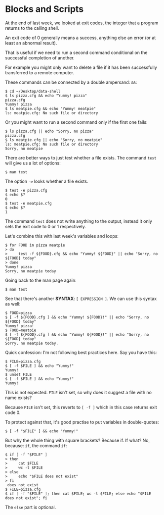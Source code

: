 # Blocks and Scripts

At the end of last week, we looked at exit codes, the integer that a program returns to the calling shell.

An exit code of 0 generally means a success, anything else an error (or at least an abnormal result).

That is useful if we need to run a second command conditional on the successful completion of another.

For example you might only want to delete a file if it has been successfully transferred to a remote computer.

These commands can be connected by a double ampersand: `&&`:

```
$ cd ~/Desktop/data-shell
$ ls pizza.cfg && echo "Yummy! pizza"
pizza.cfg
Yummy! pizza
$ ls meatpie.cfg && echo "Yummy! meatpie"
ls: meatpie.cfg: No such file or directory
```

Or you might want to run a second command only if the first one fails:

```
$ ls pizza.cfg || echo "Sorry, no pizza"
pizza.cfg
$ ls meatpie.cfg || echo "Sorry, no meatpie"
ls: meatpie.cfg: No such file or directory
Sorry, no meatpie
```

There are better ways to just test whether a file exists.
The command `test` will give us a lot of options:

```
$ man test
```

The option `-e` looks whether a file exists.

```
$ test -e pizza.cfg
$ echo $?
0
$ test -e meatpie.cfg
$ echo $?
1
```

The command `test` does not write anything to the output, instead it only sets the exit code to 0 or 1 respectively.

Let's combine this with last week's variables and loops:

```
$ for FOOD in pizza meatpie
> do
>     test -f ${FOOD}.cfg && echo "Yummy! ${FOOD}" || echo "Sorry, no ${FOOD} today"
> done
Yummy! pizza
Sorry, no meatpie today
```

Going back to the man page again:

```
$ man test
```

See that there's another **SYNTAX**: `[ EXPRESSION ]`.
We can use this syntax as well:

```
$ FOOD=pizza
$ [ -f ${FOOD}.cfg ] && echo "Yummy! ${FOOD}!" || echo "Sorry, no ${FOOD} today"
Yummy! pizza!
$ FOOD=meatpie
$ [ -f ${FOOD}.cfg ] && echo "Yummy! ${FOOD}!" || echo "Sorry, no ${FOOD} today"
Sorry, no meatpie today.
```

Quick confession: I'm not following best practices here.
Say you have this:

```
$ FILE=pizza.cfg
$ [ -f $FILE ] && echo "Yummy!"
Yummy!
$ unset FILE
$ [ -f $FILE ] && echo "Yummy!"
Yummy!
```

This is not expected. `FILE` isn't set, so why does it suggest a file with no name exists?

Because `FILE` isn't set, this reverts to `[ -f ]` which in this case returns exit code 0.

To protect against that, it's good practise to put variables in double-quotes:

```
$ [ -f "$FILE" ] && echo "Yummy!"
```

But why the whole thing with square brackets? Because if. If what? No, because: `if`, the command `if`:

```
$ if [ -f "$FILE" ]
> then
>     cat $FILE
>     wc -l $FILE
> else
>     echo "$FILE does not exist"
> fi
 does not exist
$ FILE=pizza.cfg
$ if [ -f "$FILE" ]; then cat $FILE; wc -l $FILE; else echo "$FILE does not exist"; fi
```

The `else` part is optional.
